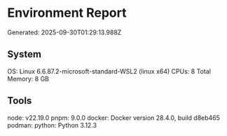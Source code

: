 # Environment Report
Generated: 2025-09-30T01:29:13.988Z

## System
OS: Linux 6.6.87.2-microsoft-standard-WSL2 (linux x64)
CPUs: 8
Total Memory: 8 GB

## Tools
node: v22.19.0
pnpm: 9.0.0
docker: Docker version 28.4.0, build d8eb465
podman: 
python: Python 3.12.3

